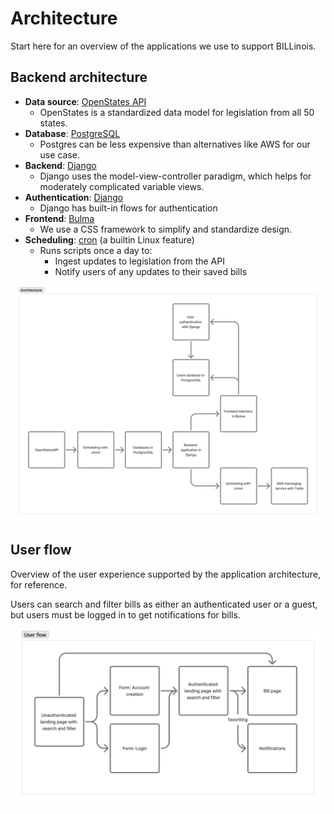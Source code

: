 # Architecture

Start here for an overview of the applications we use to support BILLinois.

## Backend architecture

* **Data source**: [OpenStates API](https://docs.openstates.org/api-v3/)
  * OpenStates is a standardized data model for legislation from all 50 states.
* **Database**: [PostgreSQL](https://www.postgresql.org/)
  * Postgres can be less expensive than alternatives like AWS for our use case.
* **Backend**: [Django](https://docs.djangoproject.com/en/5.2/)
  * Django uses the model-view-controller paradigm, which helps for moderately complicated variable views. 
* **Authentication**: [Django](https://docs.djangoproject.com/en/5.2/topics/auth/default/)
  * Django has built-in flows for authentication
* **Frontend**: [Bulma](https://bulma.io/)
  * We use a CSS framework to simplify and standardize design.
* **Scheduling**: [cron](https://en.wikipedia.org/wiki/Cron) (a builtin Linux feature)
  * Runs scripts once a day to:
    * Ingest updates to legislation from the API
    * Notify users of any updates to their saved bills

![image-20250501112854222](image-20250501112854222.png)

## User flow

Overview of the user experience supported by the application architecture, for reference.

Users can search and filter bills as either an authenticated user or a guest, but users must be logged in to get notifications for bills. 

![image-20250501112926582](image-20250501112926582.png)